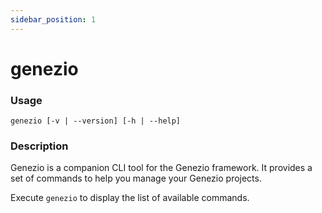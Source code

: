 ```yaml
---
sidebar_position: 1
---
```


# genezio

### Usage

`genezio [-v | --version] [-h | --help]`

### Description

Genezio is a companion CLI tool for the Genezio framework.
It provides a set of commands to help you manage your Genezio projects.

Execute `genezio` to display the list of available commands.
